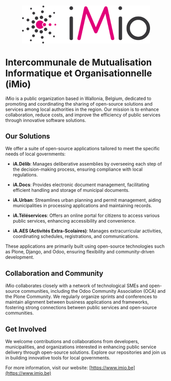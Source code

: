 <p align="center">
  <a href="https://collective.github.io/">
    <img width="400px" src="./IMIO_Logo.png">
  </a>
</p>

# Intercommunale de Mutualisation Informatique et Organisationnelle (iMio)

iMio is a public organization based in Wallonia, Belgium, dedicated to promoting and coordinating the sharing of open-source solutions and services among local authorities in the region. Our mission is to enhance collaboration, reduce costs, and improve the efficiency of public services through innovative software solutions.

## Our Solutions

We offer a suite of open-source applications tailored to meet the specific needs of local governments:

- **iA.Délib**: Manages deliberative assemblies by overseeing each step of the decision-making process, ensuring compliance with local regulations.

- **iA.Docs**: Provides electronic document management, facilitating efficient handling and storage of municipal documents.

- **iA.Urban**: Streamlines urban planning and permit management, aiding municipalities in processing applications and maintaining records.

- **iA.Téléservices**: Offers an online portal for citizens to access various public services, enhancing accessibility and convenience.

- **iA.AES (Activités Extra-Scolaires)**: Manages extracurricular activities, coordinating schedules, registrations, and communications.

These applications are primarily built using open-source technologies such as Plone, Django, and Odoo, ensuring flexibility and community-driven development.

## Collaboration and Community

iMio collaborates closely with a network of technological SMEs and open-source communities, including the Odoo Community Association (OCA) and the Plone Community. We regularly organize sprints and conferences to maintain alignment between business applications and frameworks, fostering strong connections between public services and open-source communities.

## Get Involved

We welcome contributions and collaborations from developers, municipalities, and organizations interested in enhancing public service delivery through open-source solutions. Explore our repositories and join us in building innovative tools for local governments.

For more information, visit our website: [https://www.imio.be](https://www.imio.be)
